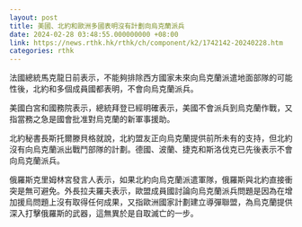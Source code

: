 ```yaml
---
layout: post
title: 美國、北約和歐洲多國表明沒有計劃向烏克蘭派兵
date: 2024-02-28 03:48:55.000000000 +08:00
link: https://news.rthk.hk/rthk/ch/component/k2/1742142-20240228.htm
categories: rthk
---
```


法國總統馬克龍日前表示，不能夠排除西方國家未來向烏克蘭派遣地面部隊的可能性後，北約和多個成員國都表明，不會向烏克蘭派兵。

美國白宮和國務院表示，總統拜登已經明確表示，美國不會派兵到烏克蘭作戰，又指當務之急是國會批准對烏克蘭的新軍事援助。

北約秘書長斯托爾滕貝格就說，北約盟友正向烏克蘭提供前所未有的支持，但北約沒有向烏克蘭派出戰鬥部隊的計劃。德國、波蘭、捷克和斯洛伐克已先後表示不會向烏克蘭派兵。

俄羅斯克里姆林宮發言人表示，如果北約向烏克蘭派遣軍隊，俄羅斯與北約直接衝突是無可避免。外長拉夫羅夫表示，歐盟成員國討論向烏克蘭派兵問題是因為在增加援烏問題上沒有取得任何成果，又指歐洲國家計劃建立導彈聯盟，為烏克蘭提供深入打擊俄羅斯的武器，這無異於是自取滅亡的一步。
